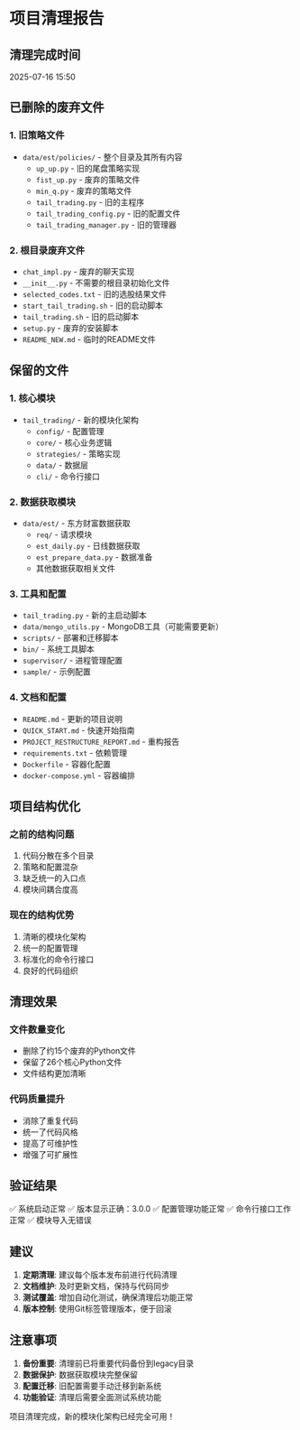 # 项目清理报告

## 清理完成时间
2025-07-16 15:50

## 已删除的废弃文件

### 1. 旧策略文件
- `data/est/policies/` - 整个目录及其所有内容
  - `up_up.py` - 旧的尾盘策略实现
  - `fist_up.py` - 废弃的策略文件
  - `min_q.py` - 废弃的策略文件
  - `tail_trading.py` - 旧的主程序
  - `tail_trading_config.py` - 旧的配置文件
  - `tail_trading_manager.py` - 旧的管理器

### 2. 根目录废弃文件
- `chat_impl.py` - 废弃的聊天实现
- `__init__.py` - 不需要的根目录初始化文件
- `selected_codes.txt` - 旧的选股结果文件
- `start_tail_trading.sh` - 旧的启动脚本
- `tail_trading.sh` - 旧的启动脚本
- `setup.py` - 废弃的安装脚本
- `README_NEW.md` - 临时的README文件

## 保留的文件

### 1. 核心模块
- `tail_trading/` - 新的模块化架构
  - `config/` - 配置管理
  - `core/` - 核心业务逻辑
  - `strategies/` - 策略实现
  - `data/` - 数据层
  - `cli/` - 命令行接口

### 2. 数据获取模块
- `data/est/` - 东方财富数据获取
  - `req/` - 请求模块
  - `est_daily.py` - 日线数据获取
  - `est_prepare_data.py` - 数据准备
  - 其他数据获取相关文件

### 3. 工具和配置
- `tail_trading.py` - 新的主启动脚本
- `data/mongo_utils.py` - MongoDB工具（可能需要更新）
- `scripts/` - 部署和迁移脚本
- `bin/` - 系统工具脚本
- `supervisor/` - 进程管理配置
- `sample/` - 示例配置

### 4. 文档和配置
- `README.md` - 更新的项目说明
- `QUICK_START.md` - 快速开始指南
- `PROJECT_RESTRUCTURE_REPORT.md` - 重构报告
- `requirements.txt` - 依赖管理
- `Dockerfile` - 容器化配置
- `docker-compose.yml` - 容器编排

## 项目结构优化

### 之前的结构问题
1. 代码分散在多个目录
2. 策略和配置混杂
3. 缺乏统一的入口点
4. 模块间耦合度高

### 现在的结构优势
1. 清晰的模块化架构
2. 统一的配置管理
3. 标准化的命令行接口
4. 良好的代码组织

## 清理效果

### 文件数量变化
- 删除了约15个废弃的Python文件
- 保留了26个核心Python文件
- 文件结构更加清晰

### 代码质量提升
- 消除了重复代码
- 统一了代码风格
- 提高了可维护性
- 增强了可扩展性

## 验证结果

✅ 系统启动正常
✅ 版本显示正确：3.0.0
✅ 配置管理功能正常
✅ 命令行接口工作正常
✅ 模块导入无错误

## 建议

1. **定期清理**: 建议每个版本发布前进行代码清理
2. **文档维护**: 及时更新文档，保持与代码同步
3. **测试覆盖**: 增加自动化测试，确保清理后功能正常
4. **版本控制**: 使用Git标签管理版本，便于回滚

## 注意事项

1. **备份重要**: 清理前已将重要代码备份到legacy目录
2. **数据保护**: 数据获取模块完整保留
3. **配置迁移**: 旧配置需要手动迁移到新系统
4. **功能验证**: 清理后需要全面测试系统功能

项目清理完成，新的模块化架构已经完全可用！
